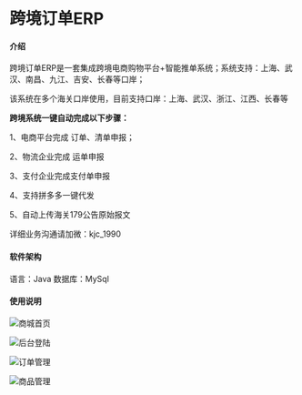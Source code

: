 # 跨境订单ERP

#### 介绍
跨境订单ERP是一套集成跨境电商购物平台+智能推单系统；系统支持：上海、武汉、南昌、九江、吉安、长春等口岸；

该系统在多个海关口岸使用，目前支持口岸：上海、武汉、浙江、江西、长春等

**跨境系统一键自动完成以下步骤：** 

1、电商平台完成 订单、清单申报；

2、物流企业完成 运单申报 

3、支付企业完成支付单申报

4、支持拼多多一键代发

5、自动上传海关179公告原始报文


详细业务沟通请加微：kjc_1990


#### 软件架构
语言：Java
数据库：MySql


#### 使用说明

![商城首页](https://images.gitee.com/uploads/images/2021/0518/180510_39763b11_100581.gif "首页.gif")

![后台登陆](https://images.gitee.com/uploads/images/2021/0518/180250_f277a908_100581.gif "登陆.gif")

![订单管理](https://images.gitee.com/uploads/images/2021/0518/180331_a0d2011f_100581.png "订单.png")

![商品管理](https://images.gitee.com/uploads/images/2021/0518/180419_7ac4deec_100581.png "商品.png")


